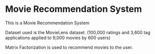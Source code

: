 # Movie Recommendation System

This is a Movie Recommendation System

Dataset used is the MovieLens dataset.
(100,000 ratings and 3,600 tag applications applied to 9,000 movies by 600 users)

Matrix Factorization is used to recommend movies to the user.
